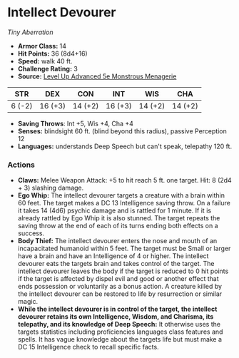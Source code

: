 # Intellect Devourer

*Tiny* *Aberration*

- **Armor Class:** 14
- **Hit Points:** 36 (8d4+16)
- **Speed:** walk 40 ft.
- **Challenge Rating:** 3
- **Source:** [Level Up Advanced 5e Monstrous Menagerie](https://www.levelup5e.com)

| STR | DEX | CON | INT | WIS | CHA |
| --- | --- | --- | --- | --- | --- |
| 6 (-2) | 16 (+3) | 14 (+2) | 16 (+3) | 14 (+2) | 14 (+2) |

- **Saving Throws**: Int +5, Wis +4, Cha +4
- **Senses:** blindsight 60 ft. (blind beyond this radius), passive Perception 12
- **Languages:** understands Deep Speech but can't speak, telepathy 120 ft.
### Actions
- **Claws:** Melee Weapon Attack: +5 to hit  reach 5 ft.  one target. Hit: 8 (2d4 + 3) slashing damage.
- **Ego Whip:** The intellect devourer targets a creature with a brain within 60 feet. The target makes a DC 13 Intelligence saving throw. On a failure  it takes 14 (4d6) psychic damage and is rattled for 1 minute. If it is already rattled by Ego Whip  it is also stunned. The target repeats the saving throw at the end of each of its turns  ending both effects on a success.
- **Body Thief:** The intellect devourer enters the nose and mouth of an incapacitated humanoid within 5 feet. The target must be Small or larger  have a brain  and have an Intelligence of 4 or higher. The intellect devourer eats the targets brain and takes control of the target. The intellect devourer leaves the body if the target is reduced to 0 hit points  if the target is affected by dispel evil and good or another effect that ends possession  or voluntarily as a bonus action. A creature killed by the intellect devourer can be restored to life by resurrection or similar magic.
- **While the intellect devourer is in control of the target, the intellect devourer retains its own Intelligence, Wisdom, and Charisma, its telepathy, and its knowledge of Deep Speech:** It otherwise uses the targets statistics  including proficiencies  languages  class features  and spells. It has vague knowledge about the targets life but must make a DC 15 Intelligence check to recall specific facts.
